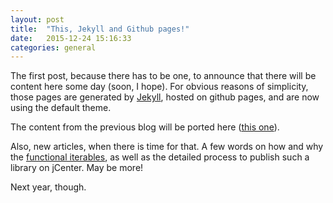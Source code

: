 ```yaml
---
layout: post
title:  "This, Jekyll and Github pages!"
date:   2015-12-24 15:16:33
categories: general
---
```

The first post, because there has to be one, to announce that there will be content here some day (soon, I hope). For obvious reasons of simplicity, those pages are generated by [Jekyll](https://jekyllrb.com), hosted on github pages, and are now using the default theme.

The content from the previous blog will be ported here ([this one](https://smaspe.wordpress.com)).

Also, new articles, when there is time for that. A few words on how and why the [functional iterables](https://github.com/smaspe/FunctionalIterables), as well as the detailed process to publish such a library on jCenter. May be more!

Next year, though.
